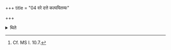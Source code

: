 +++
title = "04 वरे दत्ते कल्पयितव्यः"

+++

<details><summary>थिते</summary>

4. It should be arranged (kept) in a proper manner (by the Adhvaryu) after a chosen (gift) has been given (by the sacrificer to the Adhvaryu).[^1]  


[^1]: Cf. MS I. 10.7.
</details>
